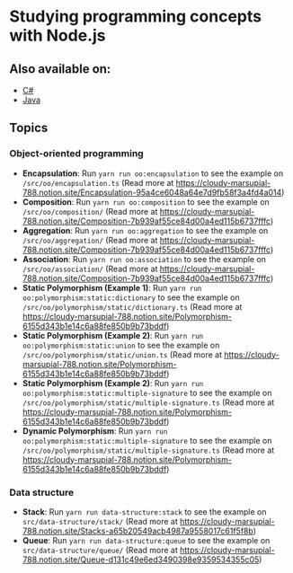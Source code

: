 # Studying programming concepts with Node.js

## Also available on:

- [C#](https://github.com/atreib/csharpprogrammingconcepts)
- [Java](https://github.com/atreib/javaprogrammingconcepts)

## Topics

### Object-oriented programming

- **Encapsulation**: Run `yarn run oo:encapsulation` to see the example on `/src/oo/encapsulation.ts` (Read more at https://cloudy-marsupial-788.notion.site/Encapsulation-95a4ce6048a64e7d9fb58f3a4fd4a014)
- **Composition**: Run `yarn run oo:composition` to see the example on `/src/oo/composition/` (Read more at https://cloudy-marsupial-788.notion.site/Composition-7b939af55ce84d00a4ed115b6737fffc)
- **Aggregation**: Run `yarn run oo:aggregation` to see the example on `/src/oo/aggregation/` (Read more at https://cloudy-marsupial-788.notion.site/Composition-7b939af55ce84d00a4ed115b6737fffc)
- **Association**: Run `yarn run oo:association` to see the example on `/src/oo/association/` (Read more at https://cloudy-marsupial-788.notion.site/Composition-7b939af55ce84d00a4ed115b6737fffc)
- **Static Polymorphism (Example 1)**: Run `yarn run oo:polymorphism:static:dictionary` to see the example on `/src/oo/polymorphism/static/dictionary.ts` (Read more at https://cloudy-marsupial-788.notion.site/Polymorphism-6155d343b1e14c6a88fe850b9b73bddf)
- **Static Polymorphism (Example 2)**: Run `yarn run oo:polymorphism:static:union` to see the example on `/src/oo/polymorphism/static/union.ts` (Read more at https://cloudy-marsupial-788.notion.site/Polymorphism-6155d343b1e14c6a88fe850b9b73bddf)
- **Static Polymorphism (Example 2)**: Run `yarn run oo:polymorphism:static:multiple-signature` to see the example on `/src/oo/polymorphism/static/multiple-signature.ts` (Read more at https://cloudy-marsupial-788.notion.site/Polymorphism-6155d343b1e14c6a88fe850b9b73bddf)
- **Dynamic Polymorphism**: Run `yarn run oo:polymorphism:static:multiple-signature` to see the example on `/src/oo/polymorphism/static/multiple-signature.ts` (Read more at https://cloudy-marsupial-788.notion.site/Polymorphism-6155d343b1e14c6a88fe850b9b73bddf)

### Data structure

- **Stack**: Run `yarn run data-structure:stack` to see the example on `src/data-structure/stack/` (Read more at https://cloudy-marsupial-788.notion.site/Stacks-a65b20549acb4987a9558017c61f5f8b)
- **Queue**: Run `yarn run data-structure:queue` to see the example on `src/data-structure/queue/` (Read more at https://cloudy-marsupial-788.notion.site/Queue-d131c49e6ed3490398e9359534355c05)

